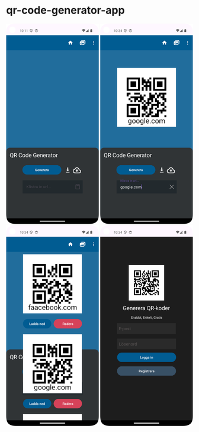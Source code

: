 # qr-code-generator-app

<img src="app/src/main/res/drawable/Screenshot_20241128_101159.png" alt="QR Code Generator App" width="250">
<img src="app/src/main/res/drawable/Screenshot_20241128_103406.png" alt="QR Code Generator App" width="250">
<img src="app/src/main/res/drawable/Screenshot_20241128_103434.png" alt="QR Code Generator App" width="250">
<img src="app/src/main/res/drawable/Screenshot_20241128_103447.png" alt="QR Code Generator App" width="250">
